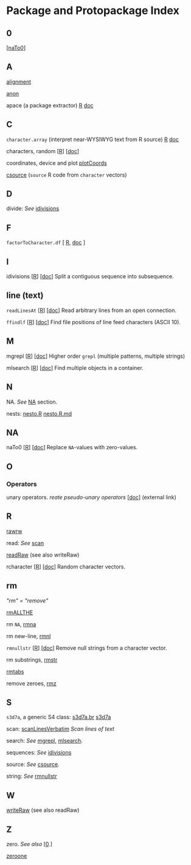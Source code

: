 Package and Protopackage Index
==============================

## 0
<a id="0"></a>

\[<a href="#naTo0">naTo0</a>\]

## A

[alignment](../../6/0)

[anon](../../2/0)

apace (a package extractor)
[R](../../3/0/apace.R)
[doc](../../3/0/apace.md)

## C

`character.array` (interpret near-WYSIWYG text from R source)
[R](../../4/0/character.array.R)
[doc](../../4/0/character.array.md)

characters, random
\[[R](../../3/1/0/rcharacter.R)\]
\[[doc](../../3/1/0/rcharacter.md)\]

coordinates, device and plot
[plotCoords](../../1/1/0)

<a name="csource"></a>[csource](../../1/3/0/csource.R) (`source` R code from `character` vectors)

## D

divide: _See_ [idivisions](#idivisions)

## F

`factorToCharacter.df` \[
[R](../../5/0/factorToCharacter.df.R),
[doc](../../5/0/factorToCharacter.df.md)
\]

## I

<a id="idivisions"></a>idivisions
\[[R](../../1/7/0/idivisions.R)\]
\[[doc](../../1/7/0/idivisions.md)\]
Split a contiguous sequence into subsequence.

## line (text)

`readLinesAt`
\[[R](../../1/3/0/readLinesAt.R)\]
\[[doc](../../1/3/0/readLinesAt.md)\]
Read arbitrary lines from an open connection.

`ffindlf`
\[[R](../../1/3/0/ffindlf.R)\]
\[[doc](../../1/3/0/ffindlf.md)\]
Find file positions of line feed characters (ASCII 10).

## M

<a id="mgrepl"></a>mgrepl
\[[R](../../1/4/0/mgrepl.R)\]
\[[doc](../../1/4/0/mgrepl.md)\]
Higher order `grepl` (multiple patterns, multiple strings)

<a id="mlsearch"></a>mlsearch
\[[R](../../3/2/0/mlsearch.R)\]
\[[doc](../../3/2/0/mlsearch.md)\]
Find multiple objects in a container.

## N

NA. _See_ <a href="#na">NA</a> section.

nests:
[nesto.R](../../5/0/nesto.R)
[nesto.R.md](../../5/0/nesto.R.md)

## NA
<a id="na"></a>

<a id="naTo0"></a>
naTo0
\[[R](../../1/7/0/naTo0.R)\]
\[[doc](../../1/7/0/naTo0.md)\]
Replace `NA`-values with zero-values.

## O

### Operators

unary operators. _reate pseudo-unary operators_
\[[doc](https://github.com/dmparrishphd/home/blob/main/Files/CORW/0/PC.SF.AS.SF.LT.HY.PC.md)\]
(external link)


## R

[rawrw](../../3/0/rawrw.R)

read:
_See_
<a href="#scan">scan</a>

[readRaw](../../5/0/readRaw.R)
(see also writeRaw)

rcharacter
\[[R](../../3/1/0/rcharacter.R)\]
\[[doc](../../3/1/0/rcharacter.md)\]
Random character vectors.

## rm

_"rm" = "remove"_

[rmALLTHE](../../3/0/rmALLTHE.R)

rm `NA`, [rmna](../../4/0/rmna.R)

rm new-line, [rmnl](../../4/0/rmnl.R)

<a id="rmnullstr"></a>
`rmnullstr`
\[[R](../../3/1/0/rmnullstr.R)\]
\[[doc](../../3/1/0/rmnullstr.md)\]
Remove null strings from a character vector.

rm substrings, [rmstr](../../4/0/rmstr.R)

[rmtabs](../../4/0/rmtabs.R)

remove zeroes, [rmz](../../4/0/rmz.R)

## S

`s3d7a`, a generic S4 class:
[s3d7a.br](../../3/0/s3d7a.br.R)
[s3d7a](../../3/0/s3d7a.R)

<a id="scan"></a>
scan:
[scanLinesVerbatim](../../3/1/0/scanLinesVerbatim.md) _Scan lines of text_

search: _See_ [mgrepl](#mgrepl), [mlsearch](#mlsearch).

sequences: _See_ [idivisions](#idivisions)

source: _See_ [csource](#csource).

string: _See_
<a href="#rmnullstr">rmnullstr</a>

## W

[writeRaw](../../5/0/writeRaw.R)
(see also readRaw)

## Z

zero. _See also_ \[<a href="#0">0</a>.\]

[zeroone](../../1/0)
